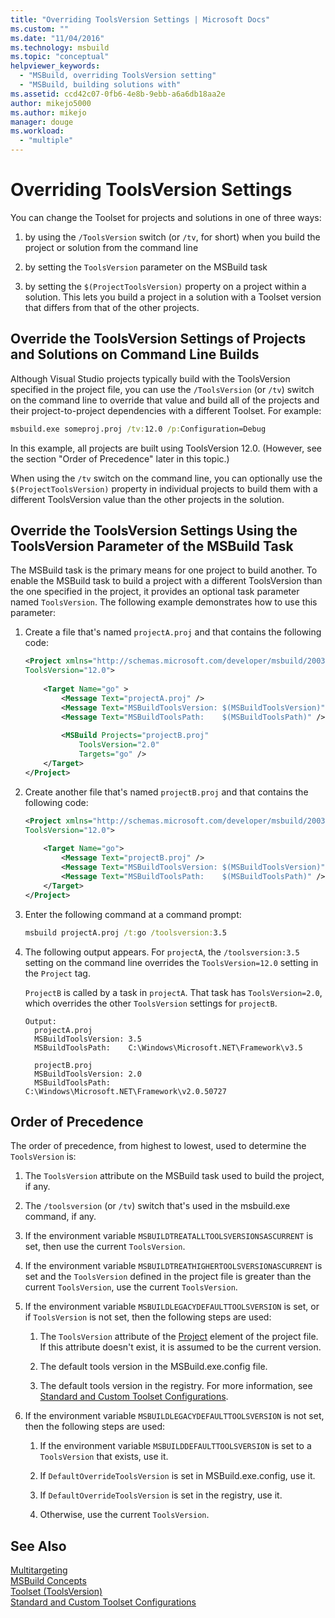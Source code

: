 ```yaml
---
title: "Overriding ToolsVersion Settings | Microsoft Docs"
ms.custom: ""
ms.date: "11/04/2016"
ms.technology: msbuild
ms.topic: "conceptual"
helpviewer_keywords: 
  - "MSBuild, overriding ToolsVersion setting"
  - "MSBuild, building solutions with"
ms.assetid: ccd42c07-0fb6-4e8b-9ebb-a6a6db18aa2e
author: mikejo5000
ms.author: mikejo
manager: douge
ms.workload: 
  - "multiple"
---
```

# Overriding ToolsVersion Settings
You can change the Toolset for projects and solutions in one of three ways:  
  
1.  by using the `/ToolsVersion` switch (or `/tv`, for short) when you build the project or solution from the command line  
  
2.  by setting the `ToolsVersion` parameter on the MSBuild task  
  
3.  by setting the `$(ProjectToolsVersion)` property on a project within a solution. This lets you build a project in a solution with a Toolset version that differs from that of the other projects.  
  
## Override the ToolsVersion Settings of Projects and Solutions on Command Line Builds  
 Although Visual Studio projects typically build with the ToolsVersion specified in the project file, you can use the `/ToolsVersion` (or `/tv`) switch on the command line to override that value and build all of the projects and their project-to-project dependencies with a different Toolset. For example:  
  
```cmd  
msbuild.exe someproj.proj /tv:12.0 /p:Configuration=Debug  
```  
  
 In this example, all projects are built using ToolsVersion 12.0. (However, see the section "Order of Precedence" later in this topic.)  
  
 When using the `/tv` switch on the command line, you can optionally use the `$(ProjectToolsVersion)` property in individual projects to build them with a different ToolsVersion value than the other projects in the solution.  
  
## Override the ToolsVersion Settings Using the ToolsVersion Parameter of the MSBuild Task  
 The MSBuild task is the primary means for one project to build another. To enable the MSBuild task to build a project with a different ToolsVersion than the one specified in the project, it provides an optional task parameter named `ToolsVersion`. The following example demonstrates how to use this parameter:  
  
1.  Create a file that's named `projectA.proj` and that contains the following code:  
  
    ```xml  
    <Project xmlns="http://schemas.microsoft.com/developer/msbuild/2003"  
    ToolsVersion="12.0">  
  
        <Target Name="go" >   
            <Message Text="projectA.proj" />  
            <Message Text="MSBuildToolsVersion: $(MSBuildToolsVersion)" />  
            <Message Text="MSBuildToolsPath:    $(MSBuildToolsPath)" />  
  
            <MSBuild Projects="projectB.proj"  
                ToolsVersion="2.0"  
                Targets="go" />  
        </Target>  
    </Project>  
    ```  
  
2.  Create another file that's named `projectB.proj` and that contains the following code:  
  
    ```xml  
    <Project xmlns="http://schemas.microsoft.com/developer/msbuild/2003"  
    ToolsVersion="12.0">  
  
        <Target Name="go">  
            <Message Text="projectB.proj" />  
            <Message Text="MSBuildToolsVersion: $(MSBuildToolsVersion)" />  
            <Message Text="MSBuildToolsPath:    $(MSBuildToolsPath)" />  
        </Target>  
    </Project>  
    ```  
  
3.  Enter the following command at a command prompt:  
  
    ```cmd  
    msbuild projectA.proj /t:go /toolsversion:3.5  
    ```  
  
4.  The following output appears. For `projectA`, the `/toolsversion:3.5` setting on the command line overrides the `ToolsVersion=12.0` setting in the `Project` tag.  
  
     `ProjectB` is called by a task in `projectA`. That task has `ToolsVersion=2.0`, which overrides the other `ToolsVersion` settings for `projectB`.  
  
    ```  
    Output:  
      projectA.proj  
      MSBuildToolsVersion: 3.5  
      MSBuildToolsPath:    C:\Windows\Microsoft.NET\Framework\v3.5  
  
      projectB.proj  
      MSBuildToolsVersion: 2.0  
      MSBuildToolsPath:    C:\Windows\Microsoft.NET\Framework\v2.0.50727  
    ```  
  
## Order of Precedence  
 The order of precedence, from highest to lowest, used to determine the `ToolsVersion` is:  
  
1.  The `ToolsVersion` attribute on the MSBuild task used to build the project, if any.  
  
2.  The `/toolsversion` (or `/tv`) switch that's used in the msbuild.exe command, if any.  
  
3.  If the environment variable `MSBUILDTREATALLTOOLSVERSIONSASCURRENT` is set, then use the current `ToolsVersion`.  
  
4.  If the environment variable `MSBUILDTREATHIGHERTOOLSVERSIONASCURRENT` is set and the `ToolsVersion` defined in the project file is greater than the current `ToolsVersion`, use the current `ToolsVersion`.  
  
5.  If the environment variable `MSBUILDLEGACYDEFAULTTOOLSVERSION` is set, or if `ToolsVersion` is not set, then the following steps are used:  
  
    1.  The `ToolsVersion` attribute of the [Project](../msbuild/project-element-msbuild.md) element of the project file. If this attribute doesn't exist, it is assumed to be the current version.  
  
    2.  The default tools version in the MSBuild.exe.config file.  
  
    3.  The default tools version in the registry. For more information, see [Standard and Custom Toolset Configurations](../msbuild/standard-and-custom-toolset-configurations.md).  
  
6.  If the environment variable `MSBUILDLEGACYDEFAULTTOOLSVERSION` is not set, then the following steps are used:  
  
    1.  If the environment variable `MSBUILDDEFAULTTOOLSVERSION` is set to a `ToolsVersion` that exists, use it.  
  
    2.  If `DefaultOverrideToolsVersion` is set in MSBuild.exe.config, use it.  
  
    3.  If `DefaultOverrideToolsVersion` is set in the registry, use it.  
  
    4.  Otherwise, use the current `ToolsVersion`.  
  
## See Also  
 [Multitargeting](../msbuild/msbuild-multitargeting-overview.md)   
 [MSBuild Concepts](../msbuild/msbuild-concepts.md)   
 [Toolset (ToolsVersion)](../msbuild/msbuild-toolset-toolsversion.md)   
 [Standard and Custom Toolset Configurations](../msbuild/standard-and-custom-toolset-configurations.md)